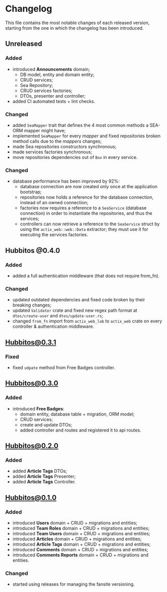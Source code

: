 # Changelog
This file contains the most notable changes of each released version, starting from the one in which the changelog
has been introduced.

## Unreleased
### Added
- introduced **Announcements** domain;
    -   DB model, entity and domain entity;
    -   CRUD services;
    -   Sea Repository;
    -   CRUD services factories;
    -   DTOs, presenter and controller;
- added CI automated tests + lint checks.

### Changed
- added `SeaMapper` trait that defines the 4 most common methods a SEA-ORM mapper might have;
- implemented `SeaMapper` for every *mapper* and fixed repositories broken method calls due to the *mappers* changes;
- made Sea repositories constructors synchronous;
- made services factories synchronous;
- move repositories dependencies out of `Box` in every service.

### Changed
- database performance has been improved by 92%:
    -   database connection are now created only once at the application bootstrap;
    -   repositories now holds a reference for the database connection, instead of an owned connection;
    -   factories now requires a reference to a `SeaService` (database connection) in order to instantiate the
        repositories, and thus the services;
    -   controllers can now retrieve a reference to the `SeaService` struct by using the `actix_web::web::Data`
        extractor; they must use it for executing the services factories.

## Hubbitos @0.4.0
### Added
- added a full authentication middleware (that does not require from_fn).

### Changed
- updated outdated dependencies and fixed code broken by their breaking changes;
- updated `Validator` crate and fixed new regex path format at `dtos/create-user` and `dtos/update-user.rs`;
- changed `from_fn` import from `actix_web_lab` to `actix_web` crate on every controller & authentication middleware.

## Hubbitos@0.3.1
### Fixed
- fixed `udpate` method from Free Badges controller.

## Hubbitos@0.3.0
### Added
- introduced **Free Badges**:
    - domain entity, database table + migration, ORM model;
    - CRUD services;
    - create and update DTOs;
    - added controller and routes and registered it to api routes.

## Hubbitos@0.2.0
### Added
- added **Article Tags** DTOs;
- added **Article Tags** Presenter;
- added **Article Tags** Controller.

## Hubbitos@0.1.0
### Added
- introduced **Users** domain + CRUD + migrations and entities;
- introduced **Team Roles** domain + CRUD + migrations and entities;
- introduced **Team Users** domain + CRUD + migrations and entities;
- introduced **Articles** domain + CRUD + migrations and entities;
- introduced **Article Tags** domain + CRUD + migrations and entities;
- introduced **Comments** domain + CRUD + migrations and entities;
- introduced **Comments Reports** domain + CRUD + migrations and entities.

### Changed
- started using releases for managing the fansite versioning.
